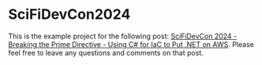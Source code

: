 # SciFiDevCon2024

This is the example project for the following post: [SciFiDevCon 2024 - Breaking the Prime Directive - Using C# for IaC to Put .NET on AWS](https://daninacan.com/scifidevcon-2024-breaking-the-prime-directive-using-c-for-iac-to-put-net-on-aws). Please feel free to leave any questions and comments on that post.
